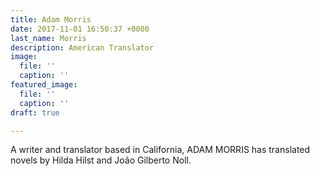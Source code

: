 ```yaml
---
title: Adam Morris
date: 2017-11-01 16:50:37 +0000
last_name: Morris
description: American Translator
image:
  file: ''
  caption: ''
featured_image:
  file: ''
  caption: ''
draft: true

---
```

A writer and translator based in California, ADAM MORRIS has translated novels by Hilda Hilst and João Gilberto Noll.